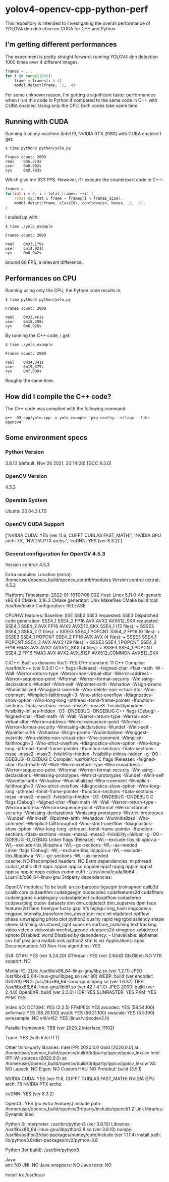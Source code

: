 # yolov4-opencv-cpp-python-perf

This repository is intended to investigating the overall performance of YOLOV4 dnn detection on CUDA for C++ and Python

## I'm getting different performances

The experiment is pretty straight forward: running YOLOV4 dnn detection 1000 times over 4 different images:

```python
frames = ...
for i in range(1000):
    frame = frames[i % 4]
    model.detect(frame, .2, .4)
```

For some unknown reason, I'm getting a significant faster performances when I run this code in Python if compared to the same code in C++ with CUBA enabled. Using only the CPU, both codes take same time.

## Running with CUDA

Running it on my machine (Intel I9, NVIDIA RTX 2080) with CUBA enabled I get:

```
$ time python3 python/yolo.py 

Frames count: 2000
real    0m6,374s
user    0m8,902s
sys     0m0,783s
```

Which give me 333 FPS. However, if I execute the counterpart code in C++:

```c++
frames = ...
for(int i = 0; i < total_frames; ++i) {
    const cv::Mat & frame = frames[i % frames_size];
    model.detect(frame, classIds, confidences, boxes, .2, .4);
}
```
I ended up with:

```
$ time ./yolo_example 

Frames count: 2000

real    0m33,179s
user    6m14,921s
sys     0m6,942s
```

around 60 FPS, a relevant difference.

## Performances on CPU

Running using only the CPU, the Python code results in:

```
$ time python3 python/yolo.py 

Frames count: 2000

real    0m33,461s
user    6m18,398s
sys     0m6,928s
```

By running the C++ code, I get:

```
$ time ./yolo_example

Frames count: 2000

real    0m34,341s
user    6m19,379s
sys     0m7,908s
```

Roughly the same time.

## How did I compile the C++ code?

The C++ code was compiled with the following command:

```
g++ -O3 cpp/yolo.cpp -o yolo_example `pkg-config --cflags --libs opencv4`
```

## Some environment specs

### Python Version

3.8.10 (default, Nov 26 2021, 20:14:08) 
[GCC 9.3.0]

### OpenCV Version

4.5.3

### Operatin System

Ubuntu 20.04.3 LTS

### OpenCV CUDA Support 

['NVIDIA CUDA: YES (ver 11.6, CUFFT CUBLAS FAST_MATH)', 'NVIDIA GPU arch: 75', 'NVIDIA PTX archs:', 'cuDNN: YES (ver 8.3.2)']

### General configuration for OpenCV 4.5.3 

  Version control:               4.5.3

  Extra modules:
    Location (extra):            /home/user/opencv_build/opencv_contrib/modules
    Version control (extra):     4.5.3

  Platform:
    Timestamp:                   2022-01-16T07:08:00Z
    Host:                        Linux 5.11.0-46-generic x86_64
    CMake:                       3.16.3
    CMake generator:             Unix Makefiles
    CMake build tool:            /usr/bin/make
    Configuration:               RELEASE

  CPU/HW features:
    Baseline:                    SSE SSE2 SSE3
      requested:                 SSE3
    Dispatched code generation:  SSE4_1 SSE4_2 FP16 AVX AVX2 AVX512_SKX
      requested:                 SSE4_1 SSE4_2 AVX FP16 AVX2 AVX512_SKX
      SSE4_1 (15 files):         + SSSE3 SSE4_1
      SSE4_2 (1 files):          + SSSE3 SSE4_1 POPCNT SSE4_2
      FP16 (0 files):            + SSSE3 SSE4_1 POPCNT SSE4_2 FP16 AVX
      AVX (4 files):             + SSSE3 SSE4_1 POPCNT SSE4_2 AVX
      AVX2 (29 files):           + SSSE3 SSE4_1 POPCNT SSE4_2 FP16 FMA3 AVX AVX2
      AVX512_SKX (4 files):      + SSSE3 SSE4_1 POPCNT SSE4_2 FP16 FMA3 AVX AVX2 AVX_512F AVX512_COMMON AVX512_SKX

  C/C++:
    Built as dynamic libs?:      YES
    C++ standard:                11
    C++ Compiler:                /usr/bin/c++  (ver 9.3.0)
    C++ flags (Release):         -fsigned-char -ffast-math -W -Wall -Werror=return-type -Werror=non-virtual-dtor -Werror=address -Werror=sequence-point -Wformat -Werror=format-security -Wmissing-declarations -Wundef -Winit-self -Wpointer-arith -Wshadow -Wsign-promo -Wuninitialized -Wsuggest-override -Wno-delete-non-virtual-dtor -Wno-comment -Wimplicit-fallthrough=3 -Wno-strict-overflow -fdiagnostics-show-option -Wno-long-long -pthread -fomit-frame-pointer -ffunction-sections -fdata-sections  -msse -msse2 -msse3 -fvisibility=hidden -fvisibility-inlines-hidden -O3 -DNDEBUG  -DNDEBUG
    C++ flags (Debug):           -fsigned-char -ffast-math -W -Wall -Werror=return-type -Werror=non-virtual-dtor -Werror=address -Werror=sequence-point -Wformat -Werror=format-security -Wmissing-declarations -Wundef -Winit-self -Wpointer-arith -Wshadow -Wsign-promo -Wuninitialized -Wsuggest-override -Wno-delete-non-virtual-dtor -Wno-comment -Wimplicit-fallthrough=3 -Wno-strict-overflow -fdiagnostics-show-option -Wno-long-long -pthread -fomit-frame-pointer -ffunction-sections -fdata-sections  -msse -msse2 -msse3 -fvisibility=hidden -fvisibility-inlines-hidden -g  -O0 -DDEBUG -D_DEBUG
    C Compiler:                  /usr/bin/cc
    C flags (Release):           -fsigned-char -ffast-math -W -Wall -Werror=return-type -Werror=address -Werror=sequence-point -Wformat -Werror=format-security -Wmissing-declarations -Wmissing-prototypes -Wstrict-prototypes -Wundef -Winit-self -Wpointer-arith -Wshadow -Wuninitialized -Wno-comment -Wimplicit-fallthrough=3 -Wno-strict-overflow -fdiagnostics-show-option -Wno-long-long -pthread -fomit-frame-pointer -ffunction-sections -fdata-sections  -msse -msse2 -msse3 -fvisibility=hidden -O3 -DNDEBUG  -DNDEBUG
    C flags (Debug):             -fsigned-char -ffast-math -W -Wall -Werror=return-type -Werror=address -Werror=sequence-point -Wformat -Werror=format-security -Wmissing-declarations -Wmissing-prototypes -Wstrict-prototypes -Wundef -Winit-self -Wpointer-arith -Wshadow -Wuninitialized -Wno-comment -Wimplicit-fallthrough=3 -Wno-strict-overflow -fdiagnostics-show-option -Wno-long-long -pthread -fomit-frame-pointer -ffunction-sections -fdata-sections  -msse -msse2 -msse3 -fvisibility=hidden -g  -O0 -DDEBUG -D_DEBUG
    Linker flags (Release):      -Wl,--exclude-libs,libippicv.a -Wl,--exclude-libs,libippiw.a   -Wl,--gc-sections -Wl,--as-needed  
    Linker flags (Debug):        -Wl,--exclude-libs,libippicv.a -Wl,--exclude-libs,libippiw.a   -Wl,--gc-sections -Wl,--as-needed  
    ccache:                      NO
    Precompiled headers:         NO
    Extra dependencies:          m pthread cudart_static dl rt nppc nppial nppicc nppidei nppif nppig nppim nppist nppisu nppitc npps cublas cudnn cufft -L/usr/local/cuda/lib64 -L/usr/lib/x86_64-linux-gnu
    3rdparty dependencies:

  OpenCV modules:
    To be built:                 aruco barcode bgsegm bioinspired calib3d ccalib core cudaarithm cudabgsegm cudacodec cudafeatures2d cudafilters cudaimgproc cudalegacy cudaobjdetect cudaoptflow cudastereo cudawarping cudev datasets dnn dnn_objdetect dnn_superres dpm face features2d flann freetype fuzzy gapi hfs highgui img_hash imgcodecs imgproc intensity_transform line_descriptor mcc ml objdetect optflow phase_unwrapping photo plot python3 quality rapid reg rgbd saliency shape stereo stitching structured_light superres surface_matching text tracking video videoio videostab wechat_qrcode xfeatures2d ximgproc xobjdetect xphoto
    Disabled:                    world
    Disabled by dependency:      -
    Unavailable:                 alphamat cvv hdf java julia matlab ovis python2 sfm ts viz
    Applications:                apps
    Documentation:               NO
    Non-free algorithms:         YES

  GUI: 
    GTK+:                        YES (ver 3.24.20)
      GThread :                  YES (ver 2.64.6)
      GtkGlExt:                  NO
    VTK support:                 NO

  Media I/O: 
    ZLib:                        /usr/lib/x86_64-linux-gnu/libz.so (ver 1.2.11)
    JPEG:                        /usr/lib/x86_64-linux-gnu/libjpeg.so (ver 80)
    WEBP:                        build (ver encoder: 0x020f)
    PNG:                         /usr/lib/x86_64-linux-gnu/libpng.so (ver 1.6.37)
    TIFF:                        /usr/lib/x86_64-linux-gnu/libtiff.so (ver 42 / 4.1.0)
    JPEG 2000:                   build (ver 2.4.0)
    OpenEXR:                     build (ver 2.3.0)
    HDR:                         YES
    SUNRASTER:                   YES
    PXM:                         YES
    PFM:                         YES

  Video I/O:
    DC1394:                      YES (2.2.5)
    FFMPEG:                      YES
      avcodec:                   YES (58.54.100)
      avformat:                  YES (58.29.100)
      avutil:                    YES (56.31.100)
      swscale:                   YES (5.5.100)
      avresample:                NO
    v4l/v4l2:                    YES (linux/videodev2.h)

  Parallel framework:            TBB (ver 2020.2 interface 11102)

  Trace:                         YES (with Intel ITT)

  Other third-party libraries:
    Intel IPP:                   2020.0.0 Gold [2020.0.0]
           at:                   /home/user/opencv_build/opencv/build/3rdparty/ippicv/ippicv_lnx/icv
    Intel IPP IW:                sources (2020.0.0)
              at:                /home/user/opencv_build/opencv/build/3rdparty/ippicv/ippicv_lnx/iw
    VA:                          NO
    Lapack:                      NO
    Eigen:                       NO
    Custom HAL:                  NO
    Protobuf:                    build (3.5.1)

  NVIDIA CUDA:                   YES (ver 11.6, CUFFT CUBLAS FAST_MATH)
    NVIDIA GPU arch:             75
    NVIDIA PTX archs:

  cuDNN:                         YES (ver 8.3.2)

  OpenCL:                        YES (no extra features)
    Include path:                /home/user/opencv_build/opencv/3rdparty/include/opencl/1.2
    Link libraries:              Dynamic load

  Python 3:
    Interpreter:                 /usr/bin/python3 (ver 3.8.10)
    Libraries:                   /usr/lib/x86_64-linux-gnu/libpython3.8.so (ver 3.8.10)
    numpy:                       /usr/lib/python3/dist-packages/numpy/core/include (ver 1.17.4)
    install path:                lib/python3.8/dist-packages/cv2/python-3.8

  Python (for build):            /usr/bin/python3

  Java:                          
    ant:                         NO
    JNI:                         NO
    Java wrappers:               NO
    Java tests:                  NO

  Install to:                    /usr/local